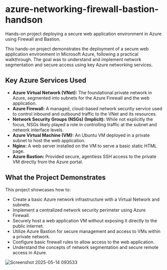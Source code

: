 # azure-networking-firewall-bastion-handson
Hands-on project deploying a secure web application environment in Azure using Firewall and Bastion.

This hands-on project demonstrates the deployment of a secure web application environment in Microsoft Azure, following a practical walkthrough. The goal was to understand and implement network segmentation and secure access using key Azure networking services.

## Key Azure Services Used

* **Azure Virtual Network (VNet):** The foundational private network in Azure, segmented into subnets for the Azure Firewall and the web application.
* **Azure Firewall:** A managed, cloud-based network security service used to control inbound and outbound traffic to the VNet and its resources.
* **Network Security Groups (NSGs) (Implicit):** While not explicitly the focus, NSGs likely played a role in controlling traffic at the subnet and network interface levels.
* **Azure Virtual Machine (VM):** An Ubuntu VM deployed in a private subnet to host the web application.
* **Nginx:** A web server installed on the VM to serve a basic static HTML page.
* **Azure Bastion:** Provided secure, agentless SSH access to the private VM directly from the Azure portal.


## What the Project Demonstrates

This project showcases how to:

* Create a basic Azure network infrastructure with a Virtual Network and subnets.
* Implement a centralized network security perimeter using Azure Firewall.
* Securely host a web application VM without exposing it directly to the public internet.
* Utilize Azure Bastion for secure management and access to VMs within a private network.
* Configure basic firewall rules to allow access to the web application.
* Understand the concepts of network segmentation and secure remote access in Azure.

![Screenshot 2025-05-14 093533](https://github.com/user-attachments/assets/57b505fd-6034-432a-b141-791bc56e7719)

